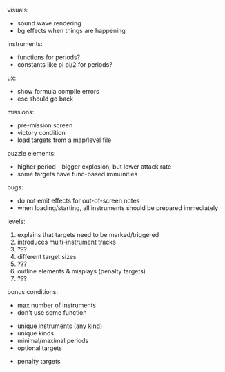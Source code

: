 visuals:
- sound wave rendering
- bg effects when things are happening

instruments:
- functions for periods?
- constants like pi pi/2 for periods?

ux:
- show formula compile errors
- esc should go back

missions:
- pre-mission screen
- victory condition
- load targets from a map/level file

puzzle elements:
- higher period - bigger explosion, but lower attack rate
- some targets have func-based immunities

bugs:
- do not emit effects for out-of-screen notes
- when loading/starting, all instruments should be prepared immediately

levels:
1. explains that targets need to be marked/triggered
2. introduces multi-instrument tracks
3. ???
4. different target sizes
5. ???
6. outline elements & misplays (penalty targets)
7. ???

bonus conditions:
+ max number of instruments
+ don't use some function
- unique instruments (any kind)
- unique kinds
- minimal/maximal periods
- optional targets
+ penalty targets
